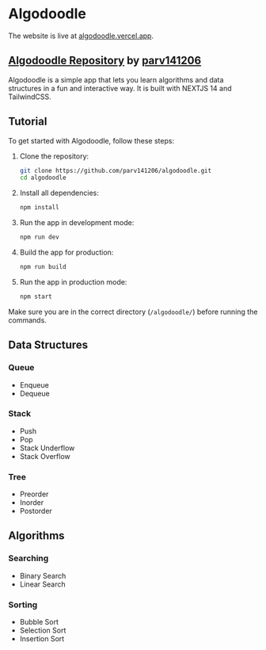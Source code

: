 # Algodoodle

The website is live at [algodoodle.vercel.app](https://algodoodle.vercel.app/).

## [Algodoodle Repository](https://github.com/parv141206/algodoodle) by [parv141206](https://github.com/parv141206/)

Algodoodle is a simple app that lets you learn algorithms and data structures in a fun and interactive way. It is built with NEXTJS 14 and TailwindCSS.

## Tutorial

To get started with Algodoodle, follow these steps:

1. Clone the repository:

   ```bash
   git clone https://github.com/parv141206/algodoodle.git
   cd algodoodle
   ```

2. Install all dependencies:

   ```bash
   npm install
   ```

3. Run the app in development mode:

   ```bash
   npm run dev
   ```

4. Build the app for production:

   ```bash
   npm run build
   ```

5. Run the app in production mode:

   ```bash
   npm start
   ```

Make sure you are in the correct directory (`/algodoodle/`) before running the commands.

## Data Structures

### Queue

- Enqueue
- Dequeue

### Stack

- Push
- Pop
- Stack Underflow
- Stack Overflow

### Tree

- Preorder
- Inorder
- Postorder

## Algorithms

### Searching

- Binary Search
- Linear Search

### Sorting

- Bubble Sort
- Selection Sort
- Insertion Sort
